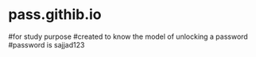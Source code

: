 # pass.githib.io
#for study purpose
#created to know the model of unlocking a password
#password is sajjad123
